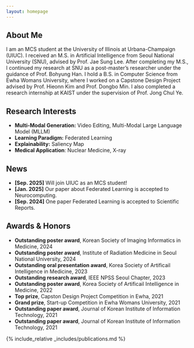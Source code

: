 ```yaml
---
layout: homepage
---
```


## About Me

I am an MCS student at the University of Illinois at Urbana-Champaign (UIUC). I received an M.S. in Artificial Intelligence from Seoul National University (SNU), advised by Prof. Jae Sung Lee. After completing my M.S., I continued my research at SNU as a post-master’s researcher under the guidance of Prof. Bohyung Han. I hold a B.S. in Computer Science from Ewha Womans University, where I worked on a Capstone Design Project advised by Prof. Hieonn Kim and Prof. Dongbo Min. I also completed a research internship at KAIST under the supervision of Prof. Jong Chul Ye.

## Research Interests

- **Multi-Modal Generation:** Video Editing, Multi-Modal Large Language Model (MLLM)
- **Learning Paradigm:** Federated Learning
- **Explainability:** Saliency Map
- **Medical Application**: Nuclear Medicine, X-ray

## News
- **[Sep. 2025]** Will join UIUC as an MCS student!
- **[Jan. 2025]** Our paper about Federated Learning is accepted to Neurocomputing.
- **[Sep. 2024]** One paper Federated Learning is accepted to Scientific Reports.

## Awards & Honors
- **Outstanding poster award**, Korean Society of Imaging Informatics in Medicine, 2024
- **Outstanding poster award**, Institute of Radiation Medicine in Seoul National University, 2024
- **Outstanding oral presentation award**, Korea Society of Artificail Intelligence in Medicine, 2023
- **Outstanding research award**, IEEE NPSS Seoul Chapter, 2023
- **Outstanding poster award**, Korea Society of Artificail Intelligence in Medicine, 2022
- **Top prize**, Capston Design Project Competition in Ewha, 2021
- **Grand prize**, Start-up Competition in Ewha Womans University, 2021
- **Outstanding paper award**, Journal of Korean Institute of Information Technology, 2021
- **Outstanding paper award**, Journal of Korean Institute of Information Technology, 2021

{% include_relative _includes/publications.md %}

